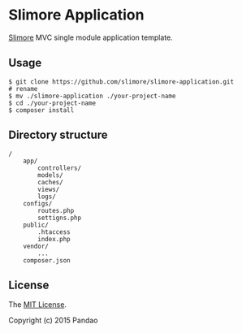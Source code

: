 # Slimore Application

[Slimore](https://github.com/slimore/slimore) MVC single module application template.

## Usage

	$ git clone https://github.com/slimore/slimore-application.git
	# rename
	$ mv ./slimore-application ./your-project-name
	$ cd ./your-project-name
	$ composer install

## Directory structure

	/
		app/
			controllers/
			models/
			caches/
			views/
			logs/
		configs/
			routes.php
			settigns.php
		public/
			.htaccess
			index.php
		vendor/
			...
		composer.json

## License

The [MIT License](https://github.com/slimore/slimore-application/blob/master/LICENSE).

Copyright (c) 2015 Pandao